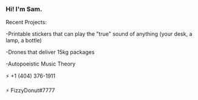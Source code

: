 ### Hi! I'm Sam.
Recent Projects:
  
  -Printable stickers that can play the "true" sound of anything (your desk, a lamp, a bottle)
  
  -Drones that deliver 15kg packages
  
  -Autopoeistic Music Theory
  
  
 
 ⚡ +1 (404) 376-1911
 
 ⚡ FizzyDonut#7777
<!--
**bouncyslime555/bouncyslime555** is a ✨ _special_ ✨ repository because its `README.md` (this file) appears on your GitHub profile.

Here are some ideas to get you started:

- 🔭 I’m currently working on ...
- 🌱 I’m currently learning ...
- 👯 I’m looking to collaborate on ...
- 🤔 I’m looking for help with ...
- 💬 Ask me about ...
- 📫 How to reach me: ...
- 😄 Pronouns: ...
- ⚡ Fun fact: ...
-->
